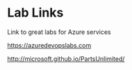 # Lab Links

Link to great labs for Azure services

https://azuredevopslabs.com

http://microsoft.github.io/PartsUnlimited/
